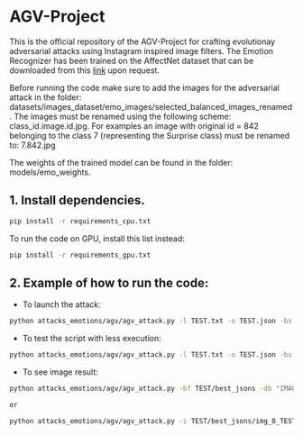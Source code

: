 # AGV-Project
This is the official repository of the AGV-Project for crafting evolutionay adversarial attacks using Instagram inspired image filters.
The Emotion Recognizer has been trained on the AffectNet dataset that can be downloaded from this [link](http://mohammadmahoor.com/affectnet/) upon request.

Before running the code make sure to add the images for the adversarial attack in the folder: datasets/images_dataset/emo_images/selected_balanced_images_renamed.
The images must be renamed using the following scheme: class_id.image.id.jpg.
For examples an image with original id = 842 belonging to the class 7 (representing the Surprise class) must be renamed to:  7.842.jpg

The weights of the trained model can be found in the folder: models/emo_weights.
## 1. Install dependencies.
```sh
pip install -r requirements_cpu.txt
```
To run the code on GPU, install this list instead:
```sh
pip install -r requirements_gpu.txt
```

## 2. Example of how to run the code:
- To launch the attack:
```sh
python attacks_emotions/agv/agv_attack.py -l TEST.txt -o TEST.json -bs 1 -e 10 -pp  "offsprings" -ps "direct" -po "ES"  -np 10 -el true -s pareto -df1 ssim -db "IMAGENET-RESNET"  -nf 3 -r true -lf TEST.out
```

- To test the script with less execution:
```sh
python attacks_emotions/agv/agv_attack.py -l TEST.txt -o TEST.json -bs 1 -e 1 -pp  "offsprings" -ps "direct" -po "ES"  -np 1 -el true -s pareto -df1 ssim -db "IMAGENET-RESNET"  -nf 3 -r true -lf TEST.out
```

- To see image result:
```sh
python attacks_emotions/agv/agv_attack.py -bf TEST/best_jsons -db "IMAGENET-RESNET" -sae_best=True -img_id 0

or

python attacks_emotions/agv/agv_attack.py -i TEST/best_jsons/img_0_TEST.json -t false -sae 1
```